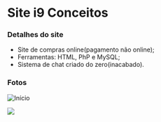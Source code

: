 # Site i9 Conceitos

### Detalhes do site
* Site de compras online(pagamento não online);
* Ferramentas: HTML, PhP e MySQL;
* Sistema de chat criado do zero(inacabado).

### Fotos
![Início](https://uploaddeimagens.com.br/images/001/773/219/full/Screenshot_1.png?1544497814)

![](https://user-images.githubusercontent.com/20648428/49776562-3e6a6e80-fcdb-11e8-976f-b951daf4e88e.png)
